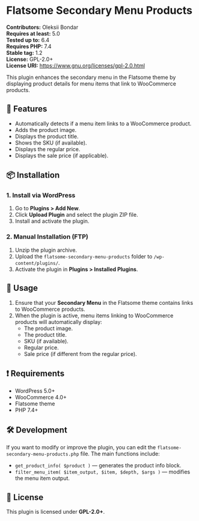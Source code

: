 # Flatsome Secondary Menu Products

**Contributors:** Oleksii Bondar  
**Requires at least:** 5.0  
**Tested up to:** 6.4  
**Requires PHP:** 7.4  
**Stable tag:** 1.2  
**License:** GPL-2.0+  
**License URI:** https://www.gnu.org/licenses/gpl-2.0.html  

This plugin enhances the secondary menu in the Flatsome theme by displaying product details for menu items that link to WooCommerce products.

## 📌 Features

- Automatically detects if a menu item links to a WooCommerce product.
- Adds the product image.
- Displays the product title.
- Shows the SKU (if available).
- Displays the regular price.
- Displays the sale price (if applicable).

## 📦 Installation

### 1. Install via WordPress

1. Go to **Plugins > Add New**.
2. Click **Upload Plugin** and select the plugin ZIP file.
3. Install and activate the plugin.

### 2. Manual Installation (FTP)

1. Unzip the plugin archive.
2. Upload the `flatsome-secondary-menu-products` folder to `/wp-content/plugins/`.
3. Activate the plugin in **Plugins > Installed Plugins**.

## 🔧 Usage

1. Ensure that your **Secondary Menu** in the Flatsome theme contains links to WooCommerce products.
2. When the plugin is active, menu items linking to WooCommerce products will automatically display:
   - The product image.
   - The product title.
   - SKU (if available).
   - Regular price.
   - Sale price (if different from the regular price).

## ❗ Requirements

- WordPress 5.0+
- WooCommerce 4.0+
- Flatsome theme
- PHP 7.4+

## 🛠️ Development

If you want to modify or improve the plugin, you can edit the `flatsome-secondary-menu-products.php` file. The main functions include:
- `get_product_info( $product )` — generates the product info block.
- `filter_menu_item( $item_output, $item, $depth, $args )` — modifies the menu item output.

## 📜 License

This plugin is licensed under **GPL-2.0+**.
